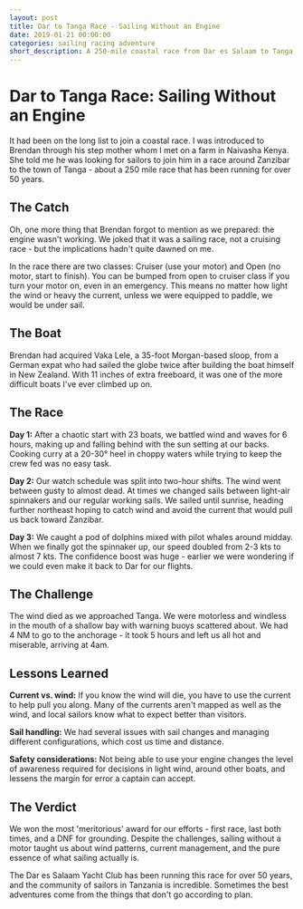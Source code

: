 ```yaml
---
layout: post
title: Dar to Tanga Race - Sailing Without an Engine
date: 2019-01-21 00:00:00
categories: sailing racing adventure
short_description: A 250-mile coastal race from Dar es Salaam to Tanga, Tanzania - sailing without an engine and learning about racing in East Africa.
---
```


# Dar to Tanga Race: Sailing Without an Engine

It had been on the long list to join a coastal race. I was introduced to Brendan through his step mother whom I met on a farm in Naivasha Kenya. She told me he was looking for sailors to join him in a race around Zanzibar to the town of Tanga - about a 250 mile race that has been running for over 50 years.

## The Catch

Oh, one more thing that Brendan forgot to mention as we prepared: the engine wasn't working. We joked that it was a sailing race, not a cruising race - but the implications hadn't quite dawned on me.

In the race there are two classes: Cruiser (use your motor) and Open (no motor, start to finish). You can be bumped from open to cruiser class if you turn your motor on, even in an emergency. This means no matter how light the wind or heavy the current, unless we were equipped to paddle, we would be under sail.

## The Boat

Brendan had acquired Vaka Lele, a 35-foot Morgan-based sloop, from a German expat who had sailed the globe twice after building the boat himself in New Zealand. With 11 inches of extra freeboard, it was one of the more difficult boats I've ever climbed up on.

## The Race

**Day 1:** After a chaotic start with 23 boats, we battled wind and waves for 6 hours, making up and falling behind with the sun setting at our backs. Cooking curry at a 20-30° heel in choppy waters while trying to keep the crew fed was no easy task.

**Day 2:** Our watch schedule was split into two-hour shifts. The wind went between gusty to almost dead. At times we changed sails between light-air spinnakers and our regular working sails. We sailed until sunrise, heading further northeast hoping to catch wind and avoid the current that would pull us back toward Zanzibar.

**Day 3:** We caught a pod of dolphins mixed with pilot whales around midday. When we finally got the spinnaker up, our speed doubled from 2-3 kts to almost 7 kts. The confidence boost was huge - earlier we were wondering if we could even make it back to Dar for our flights.

## The Challenge

The wind died as we approached Tanga. We were motorless and windless in the mouth of a shallow bay with warning buoys scattered about. We had 4 NM to go to the anchorage - it took 5 hours and left us all hot and miserable, arriving at 4am.

## Lessons Learned

**Current vs. wind:** If you know the wind will die, you have to use the current to help pull you along. Many of the currents aren't mapped as well as the wind, and local sailors know what to expect better than visitors.

**Sail handling:** We had several issues with sail changes and managing different configurations, which cost us time and distance.

**Safety considerations:** Not being able to use your engine changes the level of awareness required for decisions in light wind, around other boats, and lessens the margin for error a captain can accept.

## The Verdict

We won the most 'meritorious' award for our efforts - first race, last both times, and a DNF for grounding. Despite the challenges, sailing without a motor taught us about wind patterns, current management, and the pure essence of what sailing actually is.

The Dar es Salaam Yacht Club has been running this race for over 50 years, and the community of sailors in Tanzania is incredible. Sometimes the best adventures come from the things that don't go according to plan.
